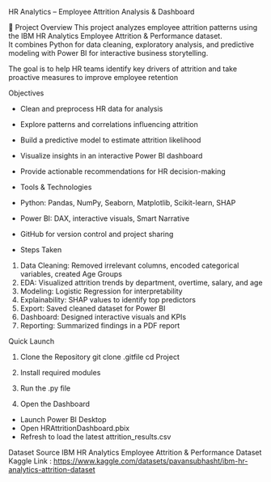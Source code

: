 HR Analytics – Employee Attrition Analysis & Dashboard

📌 Project Overview
This project analyzes employee attrition patterns using the IBM HR Analytics Employee Attrition & Performance dataset.  
It combines Python for data cleaning, exploratory analysis, and predictive modeling with Power BI for interactive business storytelling.

The goal is to help HR teams identify key drivers of attrition and take proactive measures to improve employee retention

Objectives
- Clean and preprocess HR data for analysis
- Explore patterns and correlations influencing attrition
- Build a predictive model to estimate attrition likelihood
- Visualize insights in an interactive Power BI dashboard
- Provide actionable recommendations for HR decision-making

- Tools & Technologies
- Python: Pandas, NumPy, Seaborn, Matplotlib, Scikit-learn, SHAP
- Power BI: DAX, interactive visuals, Smart Narrative
- GitHub for version control and project sharing

- Steps Taken
1. Data Cleaning: Removed irrelevant columns, encoded categorical variables, created Age Groups
2. EDA: Visualized attrition trends by department, overtime, salary, and age
3. Modeling: Logistic Regression for interpretability
4. Explainability: SHAP values to identify top predictors
5. Export: Saved cleaned dataset for Power BI
6. Dashboard: Designed interactive visuals and KPIs
7. Reporting: Summarized findings in a PDF report

Quick Launch

1. Clone the Repository
git clone .gitfile
cd Project

2. Install required modules 

3. Run the .py file

4. Open the Dashboard
- Launch Power BI Desktop
- Open HRAttritionDashboard.pbix
- Refresh to load the latest attrition_results.csv


 Dataset Source
IBM HR Analytics Employee Attrition & Performance Dataset  
Kaggle Link : https://www.kaggle.com/datasets/pavansubhasht/ibm-hr-analytics-attrition-dataset
